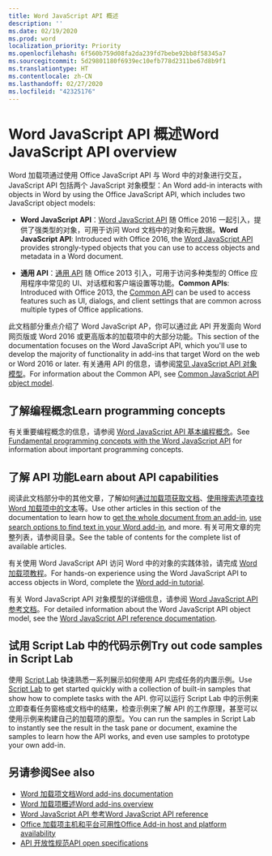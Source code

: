 ```yaml
---
title: Word JavaScript API 概述
description: ''
ms.date: 02/19/2020
ms.prod: word
localization_priority: Priority
ms.openlocfilehash: 6f560b759d08fa2da239fd7bebe92bb8f58345a7
ms.sourcegitcommit: 5d29801180f6939ec10efb778d2311be67d8b9f1
ms.translationtype: HT
ms.contentlocale: zh-CN
ms.lasthandoff: 02/27/2020
ms.locfileid: "42325176"
---
```

# <a name="word-javascript-api-overview"></a><span data-ttu-id="887a4-102">Word JavaScript API 概述</span><span class="sxs-lookup"><span data-stu-id="887a4-102">Word JavaScript API overview</span></span>

<span data-ttu-id="887a4-103">Word 加载项通过使用 Office JavaScript API 与 Word 中的对象进行交互，JavaScript API 包括两个 JavaScript 对象模型：</span><span class="sxs-lookup"><span data-stu-id="887a4-103">An Word add-in interacts with objects in Word by using the Office JavaScript API, which includes two JavaScript object models:</span></span>

* <span data-ttu-id="887a4-104">**Word JavaScript API**：[Word JavaScript API](/javascript/api/word) 随 Office 2016 一起引入，提供了强类型的对象，可用于访问 Word 文档中的对象和元数据。</span><span class="sxs-lookup"><span data-stu-id="887a4-104">**Word JavaScript API**: Introduced with Office 2016, the [Word JavaScript API](/javascript/api/word) provides strongly-typed objects that you can use to access objects and metadata in a Word document.</span></span> 

* <span data-ttu-id="887a4-105">**通用 API**：[通用 API](/javascript/api/office) 随 Office 2013 引入，可用于访问多种类型的 Office 应用程序中常见的 UI、对话框和客户端设置等功能。</span><span class="sxs-lookup"><span data-stu-id="887a4-105">**Common APIs**: Introduced with Office 2013, the [Common API](/javascript/api/office) can be used to access features such as UI, dialogs, and client settings that are common across multiple types of Office applications.</span></span>

<span data-ttu-id="887a4-106">此文档部分重点介绍了 Word JavaScript AP，你可以通过此 API 开发面向 Word 网页版或 Word 2016 或更高版本的加载项中的大部分功能。</span><span class="sxs-lookup"><span data-stu-id="887a4-106">This section of the documentation focuses on the Word JavaScript API, which you'll use to develop the majority of functionality in add-ins that target Word on the web or Word 2016 or later.</span></span> <span data-ttu-id="887a4-107">有关通用 API 的信息，请参阅[常见 JavaScript API 对象模型](../../develop/office-javascript-api-object-model.md)。</span><span class="sxs-lookup"><span data-stu-id="887a4-107">For information about the Common API, see [Common JavaScript API object model](../../develop/office-javascript-api-object-model.md).</span></span> 

## <a name="learn-programming-concepts"></a><span data-ttu-id="887a4-108">了解编程概念</span><span class="sxs-lookup"><span data-stu-id="887a4-108">Learn programming concepts</span></span>

<span data-ttu-id="887a4-109">有关重要编程概念的信息，请参阅 [Word JavaScript API 基本编程概念](../../word/word-add-ins-core-concepts.md)。</span><span class="sxs-lookup"><span data-stu-id="887a4-109">See [Fundamental programming concepts with the Word JavaScript API](../../word/word-add-ins-core-concepts.md) for information about important programming concepts.</span></span>
 
## <a name="learn-about-api-capabilities"></a><span data-ttu-id="887a4-110">了解 API 功能</span><span class="sxs-lookup"><span data-stu-id="887a4-110">Learn about API capabilities</span></span>

<span data-ttu-id="887a4-111">阅读此文档部分中的其他文章，了解如何[通过加载项获取文档](../../word/get-the-whole-document-from-an-add-in-for-word.md)、[使用搜索选项查找 Word 加载项中的文本](../../word/search-option-guidance.md)等。</span><span class="sxs-lookup"><span data-stu-id="887a4-111">Use other articles in this section of the documentation to learn how to [get the whole document from an add-in](../../word/get-the-whole-document-from-an-add-in-for-word.md), [use search options to find text in your Word add-in](../../word/search-option-guidance.md), and more.</span></span> <span data-ttu-id="887a4-112">有关可用文章的完整列表，请参阅目录。</span><span class="sxs-lookup"><span data-stu-id="887a4-112">See the table of contents for the complete list of available articles.</span></span>

<span data-ttu-id="887a4-113">有关使用 Word JavaScript API 访问 Word 中的对象的实践体验，请完成 [Word 加载项教程](../../tutorials/word-tutorial.md)。</span><span class="sxs-lookup"><span data-stu-id="887a4-113">For hands-on experience using the Word JavaScript API to access objects in Word, complete the [Word add-in tutorial](../../tutorials/word-tutorial.md).</span></span> 

<span data-ttu-id="887a4-114">有关 Word JavaScript API 对象模型的详细信息，请参阅 [Word JavaScript API 参考文档](/javascript/api/word)。</span><span class="sxs-lookup"><span data-stu-id="887a4-114">For detailed information about the Word JavaScript API object model, see the [Word JavaScript API reference documentation](/javascript/api/word).</span></span>

## <a name="try-out-code-samples-in-script-lab"></a><span data-ttu-id="887a4-115">试用 Script Lab 中的代码示例</span><span class="sxs-lookup"><span data-stu-id="887a4-115">Try out code samples in Script Lab</span></span>

<span data-ttu-id="887a4-116">使用 [Script Lab](../../overview/explore-with-script-lab.md) 快速熟悉一系列展示如何使用 API 完成任务的内置示例。</span><span class="sxs-lookup"><span data-stu-id="887a4-116">Use [Script Lab](../../overview/explore-with-script-lab.md) to get started quickly with a collection of built-in samples that show how to complete tasks with the API.</span></span> <span data-ttu-id="887a4-117">你可以运行 Script Lab 中的示例来立即查看任务窗格或文档中的结果，检查示例来了解 API 的工作原理，甚至可以使用示例来构建自己的加载项的原型。</span><span class="sxs-lookup"><span data-stu-id="887a4-117">You can run the samples in Script Lab to instantly see the result in the task pane or document, examine the samples to learn how the API works, and even use samples to prototype your own add-in.</span></span>

## <a name="see-also"></a><span data-ttu-id="887a4-118">另请参阅</span><span class="sxs-lookup"><span data-stu-id="887a4-118">See also</span></span>

- [<span data-ttu-id="887a4-119">Word 加载项文档</span><span class="sxs-lookup"><span data-stu-id="887a4-119">Word add-ins documentation</span></span>](../../word/index.md)
- [<span data-ttu-id="887a4-120">Word 加载项概述</span><span class="sxs-lookup"><span data-stu-id="887a4-120">Word add-ins overview</span></span>](../../word/word-add-ins-programming-overview.md)
- [<span data-ttu-id="887a4-121">Word JavaScript API 参考</span><span class="sxs-lookup"><span data-stu-id="887a4-121">Word JavaScript API reference</span></span>](/javascript/api/word)
- [<span data-ttu-id="887a4-122">Office 加载项主机和平台可用性</span><span class="sxs-lookup"><span data-stu-id="887a4-122">Office Add-in host and platform availability</span></span>](../../overview/office-add-in-availability.md)
- [<span data-ttu-id="887a4-123">API 开放性规范</span><span class="sxs-lookup"><span data-stu-id="887a4-123">API open specifications</span></span>](../openspec/openspec.md)
